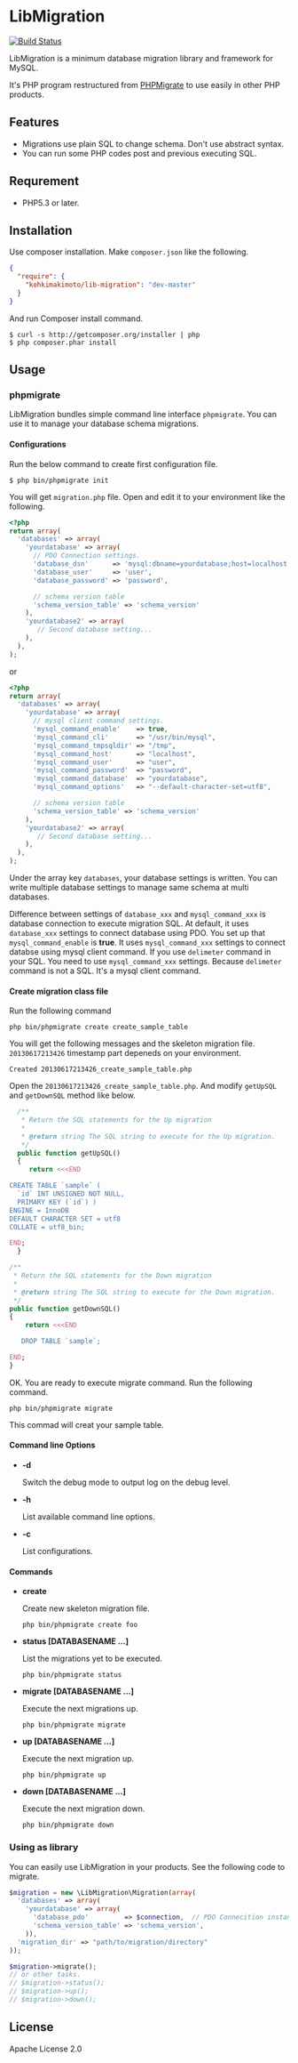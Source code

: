 # LibMigration

[![Build Status](https://travis-ci.org/kohkimakimoto/lib-migration.png?branch=master)](https://travis-ci.org/kohkimakimoto/lib-migration)

LibMigration is a minimum database migration library and framework for MySQL.

It's PHP program restructured from [PHPMigrate](https://github.com/kohkimakimoto/phpmigrate) to use easily in other PHP products.

## Features

  * Migrations use plain SQL to change schema. Don't use abstract syntax.
  * You can run some PHP codes post and previous executing SQL.

## Requrement

  * PHP5.3 or later.

## Installation

Use composer installation. Make `composer.json` like the following.

``` json
{
  "require": {
    "kohkimakimoto/lib-migration": "dev-master"
  }
}
```

And run Composer install command.

    $ curl -s http://getcomposer.org/installer | php
    $ php composer.phar install

## Usage

### phpmigrate

LibMigration bundles simple command line interface `phpmigrate`.
You can use it to manage your database schema migrations.

#### Configurations

Run the below command to create first configuration file.

    $ php bin/phpmigrate init

You will get `migration.php` file. Open and edit it to your environment like the following.

``` php
<?php
return array(
  'databases' => array(
    'yourdatabase' => array(
      // PDO Connection settings.
      'database_dsn'      => 'mysql:dbname=yourdatabase;host=localhost',
      'database_user'     => 'user',
      'database_password' => 'password',

      // schema version table
      'schema_version_table' => 'schema_version'
    ),
    'yourdatabase2' => array(
       // Second database setting...
    ),
  ),
);
```

or

``` php
<?php
return array(
  'databases' => array(
    'yourdatabase' => array(
      // mysql client command settings.
      'mysql_command_enable'    => true,
      'mysql_command_cli'       => "/usr/bin/mysql",
      'mysql_command_tmpsqldir' => "/tmp",
      'mysql_command_host'      => "localhost",
      'mysql_command_user'      => "user",
      'mysql_command_password'  => "password",
      'mysql_command_database'  => "yourdatabase",
      'mysql_command_options'   => "--default-character-set=utf8",

      // schema version table
      'schema_version_table' => 'schema_version'
    ),
    'yourdatabase2' => array(
       // Second database setting...
    ),
  ),
);
```

Under the array key `databases`, your database settings is written.
You can write multiple database settings to manage same schema at multi databases.

Difference between settings of `database_xxx` and `mysql_command_xxx` is database connection to execute migration SQL.
At default, it uses `database_xxx` settings to connect database using PDO.
You set up that `mysql_command_enable` is **true**. It uses `mysql_command_xxx` settings to connect databse using mysql client command.
If you use `delimeter` command in your SQL. You need to use `mysql_command_xxx` settings. Because `delimeter` command is not a SQL.
It's a mysql client command.


#### Create migration class file

Run the following command

    php bin/phpmigrate create create_sample_table

You will get the following messages and the skeleton migration file.
`20130617213426` timestamp part depeneds on your environment.

    Created 20130617213426_create_sample_table.php

Open the `20130617213426_create_sample_table.php`. And modify `getUpSQL` and `getDownSQL` method like below.


``` php
  /**
   * Return the SQL statements for the Up migration
   *
   * @return string The SQL string to execute for the Up migration.
   */
  public function getUpSQL()
  {
     return <<<END

CREATE TABLE `sample` (
  `id` INT UNSIGNED NOT NULL,
  PRIMARY KEY (`id`) )
ENGINE = InnoDB
DEFAULT CHARACTER SET = utf8
COLLATE = utf8_bin;

END;
  }

/**
 * Return the SQL statements for the Down migration
 *
 * @return string The SQL string to execute for the Down migration.
 */
public function getDownSQL()
{
    return <<<END

   DROP TABLE `sample`;

END;
}
```

OK. You are ready to execute migrate command. Run the following command.

    php bin/phpmigrate migrate

This commad will creat your sample table.

#### Command line Options

  * **-d**

    Switch the debug mode to output log on the debug level.

  * **-h**

    List available command line options.


  * **-c**

    List configurations.

#### Commands

  * **create**

    Create new skeleton migration file.

        php bin/phpmigrate create foo

  * **status [DATABASENAME ...]**

    List the migrations yet to be executed.

        php bin/phpmigrate status

  * **migrate [DATABASENAME ...]**

    Execute the next migrations up.

        php bin/phpmigrate migrate

  * **up [DATABASENAME ...]**

    Execute the next migration up.

        php bin/phpmigrate up

  * **down [DATABASENAME ...]**

    Execute the next migration down.

        php bin/phpmigrate down

### Using as library

You can easily use LibMigration in your products. See the following code to migrate.

``` php
$migration = new \LibMigration\Migration(array(
  'databases' => array(
    'yourdatabase' => array(
      'database_pdo'         => $connection,  // PDO Connecition instance.
      'schema_version_table' => 'schema_version',
    )),
  'migration_dir' => "path/to/migration/directory"
));

$migration->migrate();
// or other tasks.
// $migration->status();
// $migration->up();
// $migration->down();
```

## License

  Apache License 2.0




